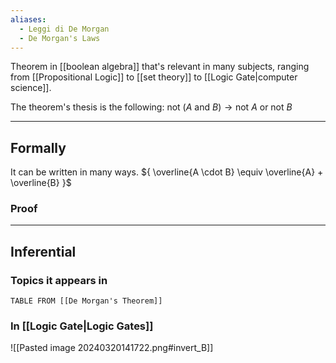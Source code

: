 ```yaml
---
aliases:
  - Leggi di De Morgan
  - De Morgan's Laws
---
```

Theorem in [[boolean algebra]] that's relevant in many subjects, ranging from [[Propositional Logic]] to [[set theory]] to [[Logic Gate|computer science]].

The theorem's thesis is the following:
${ \text{not } (A \text{ and } B) \longrightarrow \text{not } A \text{ or not } B }$

---

## Formally

It can be written in many ways.
${ \overline{A \cdot B} \equiv \overline{A} + \overline{B} }$

### Proof



---

## Inferential

### Topics it appears in

```dataview
TABLE FROM [[De Morgan's Theorem]]
```

### In [[Logic Gate|Logic Gates]]

![[Pasted image 20240320141722.png#invert_B]]